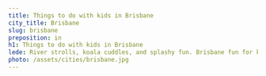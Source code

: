 ```yaml
---
title: Things to do with kids in Brisbane
city_title: Brisbane
slug: brisbane
preposition: in
h1: Things to do with kids in Brisbane
lede: River strolls, koala cuddles, and splashy fun. Brisbane fun for kids.
photo: /assets/cities/brisbane.jpg
---
```



